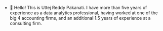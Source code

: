 - 👋 Hello! This is Uttej Reddy Pakanati. I have more than five years of experience as a data analytics professional, having worked at one of the big 4 accounting firms, and an additional 1.5 years of experience at a consulting firm.


<!---
Uttejreddy0496/Uttejreddy0496 is a ✨ special ✨ repository because its `README.md` (this file) appears on your GitHub profile.
You can click the Preview link to take a look at your changes.
--->
